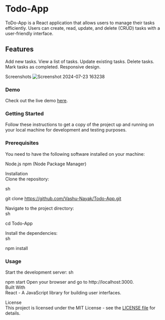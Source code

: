 # Todo-App <br/>

ToDo-App is a React application that allows users to manage their tasks efficiently. Users can create, read, update, and delete (CRUD) tasks with a user-friendly interface.

## Features <br/>

Add new tasks.
View a list of tasks.
Update existing tasks.
Delete tasks.
Mark tasks as completed.
Responsive design.

Screenshots
![Screenshot 2024-07-23 163238](https://github.com/user-attachments/assets/bfefe8b8-9ebd-4062-baab-f7eea5f7b51a)


### Demo <br/>

Check out the live demo [here](https://todo-git.netlify.app/).

### Getting Started <br/>

Follow these instructions to get a copy of the project up and running on your local machine for development and testing purposes. <br/>

### Prerequisites <br/>

You need to have the following software installed on your machine: <br/>

Node.js
npm (Node Package Manager) 

Installation <br/>
Clone the repository: <br/>

sh

git clone https://github.com/Vashu-Nayak/Todo-App.git <br/>

Navigate to the project directory: <br/>
sh

cd Todo-App

Install the dependencies: <br/>
sh

npm install


### Usage <br/>

Start the development server:
sh

npm start
Open your browser and go to http://localhost:3000. <br/>
Built With <br/>
React - A JavaScript library for building user interfaces. <br/>


License <br/>
This project is licensed under the MIT License - see the [LICENSE file]() for details.

